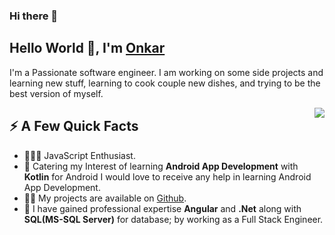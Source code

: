 ### Hi there 👋

<!--
**onkarnirhali/onkarnirhali** is a ✨ _special_ ✨ repository because its `README.md` (this file) appears on your GitHub profile.

Here are some ideas to get you started:

- 🔭 I’m currently working on ...
- 🌱 I’m currently learning ...
- 👯 I’m looking to collaborate on ...
- 🤔 I’m looking for help with ...
- 💬 Ask me about ...
- 📫 How to reach me: ...
- 😄 Pronouns: ...
- ⚡ Fun fact: ...
-->

<h2>Hello World 👋, I'm <a href="https://onkardev.netlify.app/">Onkar</a></h2>
<p>I'm a Passionate software engineer. I am working on some side projects and learning new stuff, learning to cook couple new dishes, and trying to be the best version of myself.</p>
<p>
</p>
<img align="right" src="https://media.giphy.com/media/ZVik7pBtu9dNS/giphy.gif" />
<h2>⚡️ A Few Quick Facts</h2>
<ul>
<li>👨🏻‍💻 JavaScript Enthusiast.</li>
<li>🧐 Catering my Interest of learning <strong>Android App Development</strong> with <strong>Kotlin</strong> for Android I would love to receive any help in learning Android App Development.</li>
<li>👨‍💻 My projects are available on <a href="https://github.com/onkarnirhali">Github</a>.</li>
<li>💼 I have gained professional expertise <strong>Angular</strong> and <strong>.Net</strong> along with <strong>SQL(MS-SQL Server)</strong> for database; by working as a Full Stack Engineer.</li>
</ul>
